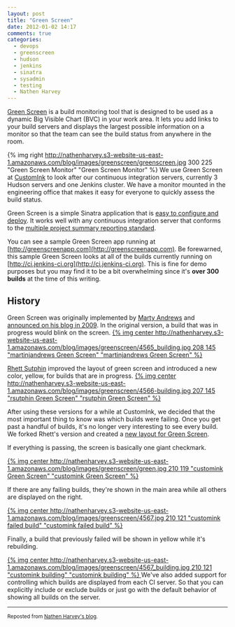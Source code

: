 ```yaml
---
layout: post
title: "Green Screen"
date: 2012-01-02 14:17
comments: true
categories: 
  - devops
  - greenscreen
  - hudson
  - jenkins
  - sinatra
  - sysadmin
  - testing
  - Nathen Harvey
---
```

[Green Screen](https://github.com/customink/greenscreen) is a build monitoring tool that is designed to be used as a dynamic Big Visible Chart (BVC) in your work area. It lets you add links to your build servers and displays the largest possible information on a monitor so that the team can see the build status from anywhere in the room.


{% img right http://nathenharvey.s3-website-us-east-1.amazonaws.com/blog/images/greenscreen/greenscreen.jpg 300 225 "Green Screen Monitor" "Green Screen Monitor" %}
We use Green Screen at [CustomInk](http://www.customink.com) to look after our continuous integration servers, currently 3 Hudson servers and one Jenkins cluster. We have a monitor mounted in the engineering office that makes it easy for everyone to quickly assess the build status.

Green Screen is a simple Sinatra application that is [easy to configure and deploy](http://nathenharvey.com/blog/2012/01/02/deploying-green-screen).  It works well with any continuous integration server that conforms to the [multiple project summary reporting standard](http://confluence.public.thoughtworks.org/display/CI/Multiple+Project+Summary+Reporting+Standard).

You can see a sample Green Screen app running at [http://greenscreenapp.com](http://greenscreenapp.com).  Be forewarned, this sample Green Screen looks at all of the builds currently running on [http://ci.jenkins-ci.org](http://ci.jenkins-ci.org).  This is fine for demo purposes but you may find it to be a bit overwhelming since it's **over 300 builds** at the time of this writing.


<!--more-->

## History
Green Screen was originally implemented by [Marty Andrews](https://github.com/martinjandrews) and [announced on his blog in 2009](http://blog.martyandrews.net/2009/08/greenscreen-build-monitor-bvc.html). In the original version, a build that was in progress would blink on the screen.
[{% img center http://nathenharvey.s3-website-us-east-1.amazonaws.com/blog/images/greenscreen/4565_building.jpg 208 145 "martinjandrews Green Screen" "martinjandrews Green Screen" %}](http://nathenharvey.s3-website-us-east-1.amazonaws.com/blog/images/greenscreen/4565_building.jpg)

[Rhett Sutphin](https://github.com/rsutphin) improved the layout of green screen and introduced a new color, yellow, for builds that are in progress.
[{% img center http://nathenharvey.s3-website-us-east-1.amazonaws.com/blog/images/greenscreen/4566-building.jpg 207 145 "rsutphin Green Screen" "rsutphin Green Screen" %}](http://nathenharvey.s3-website-us-east-1.amazonaws.com/blog/images/greenscreen/4566-building.jpg)

After using these versions for a while at CustomInk, we decided that the most important thing to know was which builds were failing. Once you get past a handful of builds, it's no longer very interesting to see every build. We forked Rhett's version and created a [new layout for Green Screen](https://github.com/customink/greenscreen).

If everything is passing, the screen is basically one giant checkmark.

[{% img center http://nathenharvey.s3-website-us-east-1.amazonaws.com/blog/images/greenscreen/green.jpg 210 119 "customink Green Screen" "customink Green Screen" %}](http://nathenharvey.s3-website-us-east-1.amazonaws.com/blog/images/greenscreen/green.jpg)

If there are any failing builds, they're shown in the main area while all others are displayed on the right.

[{% img center http://nathenharvey.s3-website-us-east-1.amazonaws.com/blog/images/greenscreen/4567.jpg 210 121 "customink failed build" "customink failed build" %}](http://nathenharvey.s3-website-us-east-1.amazonaws.com/blog/images/greenscreen/4567.jpg)

Finally, a build that previously failed will be shown in yellow while it's rebuilding.

[{% img center http://nathenharvey.s3-website-us-east-1.amazonaws.com/blog/images/greenscreen/4567_building.jpg 210 121 "customink building" "customink building" %}
](http://nathenharvey.s3-website-us-east-1.amazonaws.com/blog/images/greenscreen/4567_building.jpg)
We've also added support for controlling which builds are displayed from each CI server. So that you can explicitly include or exclude builds or just go with the default behavior of showing all builds on the server.

---
<sub>Reposted from [Nathen Harvey's blog](http://nathenharvey.com/blog/2012/01/02/green-screen/).</sub>
